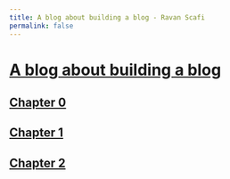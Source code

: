```yaml
---
title: A blog about building a blog - Ravan Scafi
permalink: false
---
```

# [A blog about building a blog][home]

## [Chapter 0][chapter000]
## [Chapter 1][chapter001]
## [Chapter 2][chapter002]

[home]: .
[chapter000]: chapters/chapter000.html
[chapter001]: chapters/chapter-1-a-layout-carved-in-stone/
[chapter002]: chapters/chapter-2/
